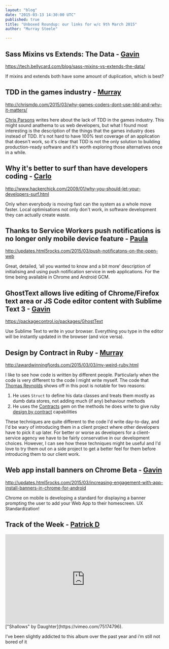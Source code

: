 ```yaml
---
layout: "blog"
date: "2015-03-13 14:30:00 UTC"
published: true
title: "Unboxed Roundup: our links for w/c 9th March 2015"
author: "Murray Steele"

---
```


## Sass Mixins vs Extends: The Data - [Gavin](http://www.unboxedconsulting.com/people/gavin-van-lelyveld)  https://tech.bellycard.com/blog/sass-mixins-vs-extends-the-data/  If mixins and extends both have some amount of duplication, which is best?  ## TDD in the games industry - [Murray](http://www.unboxedconsulting.com/people/murray-steele)  http://chrismdp.com/2015/03/why-games-coders-dont-use-tdd-and-why-it-matters/  [Chris Parsons](http://chrismdp.com/) writes here about the lack of TDD in the games industry. This might sound anathema to us web developers, but what I found most interesting is the description of the things that the games industry does instead of TDD. It's not hard to have 100% test coverage of an application that doesn't work, so it's clear that TDD is not the only solution to building production-ready software and it's worth exploring those alternatives once in a while.  ## Why it's better to surf than have developers coding - [Carlo](http://www.unboxedconsulting.com/people/carlo-kruger)  http://www.hackerchick.com/2009/01/why-you-should-let-your-developers-surf.html  Only when everybody is moving fast can the system as a whole move faster. Local optimisations not only don't work, in software development they can actually create waste.  ## Thanks to Service Workers push notifications is no longer only mobile device feature - [Paula](http://www.unboxedconsulting.com/people/paula-stepinska)  http://updates.html5rocks.com/2015/03/push-notificatons-on-the-open-web  Great, detailed, ‘all you wanted to know and a bit more’ description of initialising and using push notification service in web applications. For the time being available in Chrome and Android GCM.  ## GhostText allows live editing of Chrome/Firefox text area or JS Code editor content with Sublime Text 3 - [Gavin](http://www.unboxedconsulting.com/people/gavin-van-lelyveld)  https://packagecontrol.io/packages/GhostText  Use Sublime Text to write in your browser. Everything you type in the editor will be instantly updated in the browser (and vice versa).  ## Design by Contract in Ruby - [Murray](http://www.unboxedconsulting.com/people/murray-steele)  http://awardwinningfjords.com/2015/03/03/my-weird-ruby.html  I like to see how code is written by different people. Particularly when the code is very different to the code I might write myself. The code that [Thomas Reynolds](http://awardwinningfjords.com/) shows off in this post is notable for two reasons:  1. He uses ``Struct`` to define his data classes and treats them mostly as dumb data stores, not adding much (if any) behaviour methods 2. He uses the [Contracts](http://egonschiele.github.io/contracts.ruby/) gem on the methods he does write to give ruby [design by contract](https://en.wikipedia.org/wiki/Design\_by\_contract) capabilities  These techniques are quite different to the code I'd write day-to-day, and I'd be wary of introducing them in a client project where other developers have to pick it up later. For better or worse as developers for a client-service agency we have to be fairly conservative in our development choices. However, I can see how these techniques might be useful and I'd love to try them out on a side project to get a better feel for them before introducing them to our client work.  ## Web app install banners on Chrome Beta - [Gavin](http://www.unboxedconsulting.com/people/gavin-van-lelyveld)  http://updates.html5rocks.com/2015/03/increasing-engagement-with-app-install-banners-in-chrome-for-android  Chrome on mobile is developing a standard for displaying a banner prompting the user to add your Web App to their homescreen. UX Standardization!  ## Track of the Week - [Patrick D](http://www.unboxedconsulting.com/people/patrick-davenport) <iframe src="https://player.vimeo.com/video/75174796" width="500" height="281" frameborder="0" webkitallowfullscreen mozallowfullscreen allowfullscreen></iframe>  ["Shallows" by Daughter](https://vimeo.com/75174796).  I’ve been slightly addicted to this album over the past year and i’m still not bored of it


